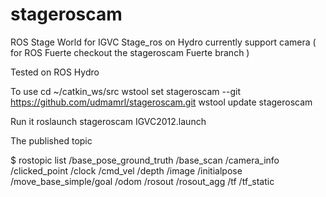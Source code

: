 stageroscam
===========

ROS Stage World for IGVC
Stage_ros on Hydro currently support camera
( for ROS Fuerte checkout the stageroscam Fuerte branch )

Tested on ROS Hydro

To use
	cd ~/catkin_ws/src
	wstool set stageroscam --git https://github.com/udmamrl/stageroscam.git
	wstool update stageroscam
	
Run it
	roslaunch stageroscam IGVC2012.launch	

The published topic

$ rostopic list
/base_pose_ground_truth
/base_scan
/camera_info
/clicked_point
/clock
/cmd_vel
/depth
/image
/initialpose
/move_base_simple/goal
/odom
/rosout
/rosout_agg
/tf
/tf_static
